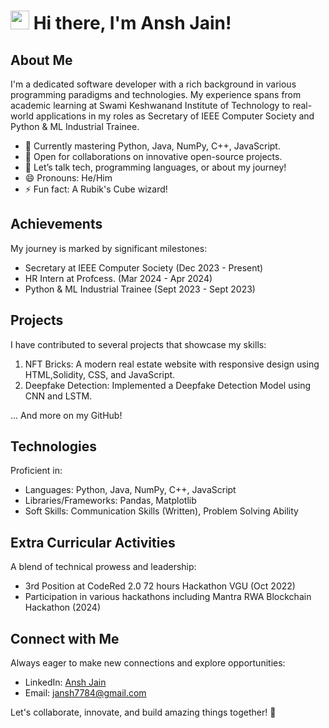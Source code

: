 <!-- Hi there, I'm Ansh Jain! -->
# <img src="https://raw.githubusercontent.com/MartinHeinz/MartinHeinz/master/wave.gif" width="30px"> Hi there, I'm Ansh Jain!

## About Me
I'm a dedicated software developer with a rich background in various programming paradigms and technologies. My experience spans from academic learning at Swami Keshwanand Institute of Technology to real-world applications in my roles as Secretary of IEEE Computer Society and Python & ML Industrial Trainee.

- 🌱 Currently mastering Python, Java, NumPy, C++, JavaScript.
- 👯 Open for collaborations on innovative open-source projects.
- 💬 Let’s talk tech, programming languages, or about my journey!
- 😄 Pronouns: He/Him
- ⚡ Fun fact: A Rubik's Cube wizard!

## Achievements
My journey is marked by significant milestones:

- Secretary at IEEE Computer Society (Dec 2023 - Present)
- HR Intern at Profcess. (Mar 2024 - Apr 2024)
- Python & ML Industrial Trainee (Sept 2023 - Sept 2023)

## Projects
I have contributed to several projects that showcase my skills:

1. NFT Bricks: A modern real estate website with responsive design using HTML,Solidity, CSS, and JavaScript.
2. Deepfake Detection: Implemented a Deepfake Detection Model using CNN and LSTM.

... And more on my GitHub!

## Technologies
Proficient in:

- Languages: Python, Java, NumPy, C++, JavaScript
- Libraries/Frameworks: Pandas, Matplotlib
- Soft Skills: Communication Skills (Written), Problem Solving Ability

## Extra Curricular Activities
A blend of technical prowess and leadership:

- 3rd Position at CodeRed 2.0 72 hours Hackathon VGU (Oct 2022)
- Participation in various hackathons including Mantra RWA Blockchain Hackathon (2024)

## Connect with Me
Always eager to make new connections and explore opportunities:

- LinkedIn: [Ansh Jain](https://www.linkedin.com/in/ansh--jain)
- Email: [jansh7784@gmail.com](mailto:jansh7784@gmail.com)

Let's collaborate, innovate, and build amazing things together! 🚀
